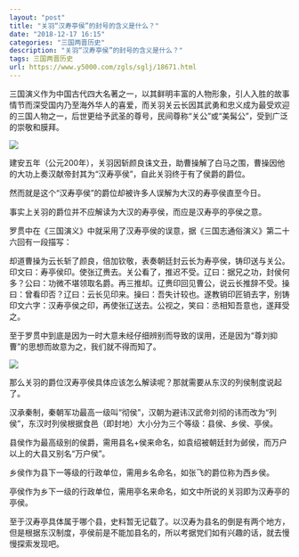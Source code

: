 ```yaml
---
layout: "post"
title: "关羽“汉寿亭侯”的封号的含义是什么？"
date: "2018-12-17 16:15"
categories: "三国两晋历史"
description: "关羽“汉寿亭侯”的封号的含义是什么？"
tags: 三国两晋历史
url: https://www.y5000.com/zgls/sglj/18671.html
---
```






三国演义作为中国古代四大名著之一，以其鲜明丰富的人物形象，引人入胜的故事情节而深受国内乃至海外华人的喜爱，而关羽关云长因其武勇和忠义成为最受欢迎的三国人物之一，后世更给予武圣的尊号，民间尊称“关公”或“美髯公”，受到广泛的崇敬和膜拜。

![](https://img.y5000.com/uploads/allimg/170406/10191S555-0.jpg)

建安五年（公元200年），关羽因斩颜良诛文丑，助曹操解了白马之围，曹操因他的大功上奏汉献帝封其为“汉寿亭侯”，自此关羽终于有了侯爵的爵位。

然而就是这个“汉寿亭侯”的爵位却被许多人误解为大汉的寿亭侯直至今日。

事实上关羽的爵位并不应解读为大汉的寿亭侯，而应是汉寿亭的亭侯之意。

罗贯中在《三国演义》中就采用了汉寿亭侯的误意，据《三国志通俗演义》第二十六回有一段描写：

却道曹操为云长斩了颜良，倍加钦敬，表奏朝廷封云长为寿亭侯，铸印送与关公。印文曰：寿亭侯印。使张辽赉去。关公看了，推迟不受。辽曰：据兄之功，封侯何多？公曰：功微不堪领取名爵。再三推却。辽赉印回见曹公，说云长推辞不受。操曰：曾看印否？辽曰：云长见印来。操曰：吾失计较也。遂教销印匠销去字，别铸印文六字：汉寿亭侯之印，再使张辽送去。公视之，笑曰：丞相知吾意也，遂拜受之。

至于罗贯中到底是因为一时大意未经仔细辨别而导致的误用，还是因为“尊刘抑曹”的思想而故意为之，我们就不得而知了。

![](https://img.y5000.com/uploads/allimg/170406/10191V3a-1.jpg)

那么关羽的爵位汉寿亭侯具体应该怎么解读呢？那就需要从东汉的列侯制度说起了。

汉承秦制，秦朝军功最高一级叫“彻侯”，汉朝为避讳汉武帝刘彻的讳而改为“列侯”，东汉时列侯根据食邑（即封地）大小分为三个等级：县侯、乡侯、亭侯。

县侯作为最高级别的侯爵，需用县名+侯来命名，如袁绍被朝廷封为邺侯，而万户以上的大县又别名“万户侯”。

乡侯作为县下一等级的行政单位，需用乡名命名，如张飞的爵位称为西乡侯。

亭侯作为乡下一级的行政单位，需用亭名来命名，如文中所说的关羽即为汉寿亭的亭侯。

至于汉寿亭具体属于哪个县，史料暂无记载了。以汉寿为县名的倒是有两个地方，但是根据东汉制度，亭侯前是不能加县名的，所以考据党们如有兴趣的话，就去慢慢探索发现吧。
